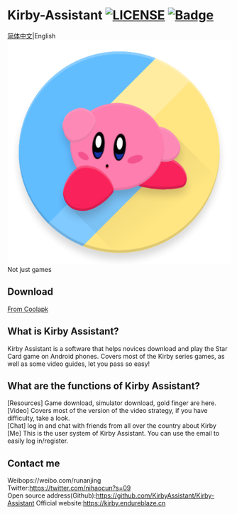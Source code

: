 Kirby-Assistant
[![LICENSE](https://img.shields.io/badge/license-Anti%20996-blue.svg)](https://github.com/996icu/996.ICU/blob/master/LICENSE)
[![Badge](https://img.shields.io/badge/link-996.icu-red.svg)](https://996.icu/#/zh_CN)
=======
[简体中文](/README_EN.md)|English  
![Kirby Assistant](/logo.png "Kirby Assistant")
Not just games

Download
--------
[From Coolapk](https://www.coolapk.com/game/133239)

What is Kirby Assistant?
--------

Kirby Assistant is a software that helps novices download and play the Star Card game on Android phones. Covers most of the Kirby series games, as well as some video guides, let you pass so easy!

What are the functions of Kirby Assistant?
--------

[Resources] Game download, simulator download, gold finger are here.  
[Video] Covers most of the version of the video strategy, if you have difficulty, take a look.  
[Chat] log in and chat with friends from all over the country about Kirby 
[Me] This is the user system of Kirby Assistant. You can use the email to easily log in/register.   

Contact me
--------  
Weibops://weibo.com/runanjing    
Twitter:https://twitter.com/nihaocun?s=09   
Open source address(Github):https://github.com/KirbyAssistant/Kirby-Assistant
Official website:https://kirby.endureblaze.cn
